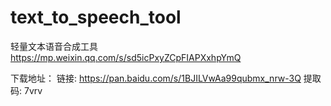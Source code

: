 # text_to_speech_tool
轻量文本语音合成工具
https://mp.weixin.qq.com/s/sd5icPxyZCpFIAPXxhpYmQ

下载地址：
链接: https://pan.baidu.com/s/1BJILVwAa99qubmx_nrw-3Q 提取码: 7vrv 
